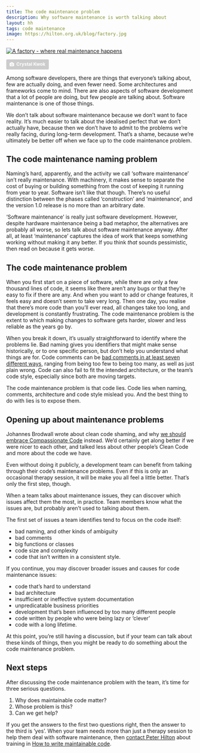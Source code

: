 ```yaml
---
title: The code maintenance problem
description: Why software maintenance is worth talking about
layout: hh
tags: code maintenance
image: https://hilton.org.uk/blog/factory.jpg
---
```


[![A factory - where real maintenance happens](factory.jpg)](https://unsplash.com/photos/mhUsz2ezlXQ)

<a style="background-color:#ccc;color:white;text-decoration:none;padding:4px 6px;font-size:12px;font-weight:bold;line-height:1.2;display:inline-block;border-radius:3px" href="https://unsplash.com/@spacexuan?utm_medium=referral&amp;utm_campaign=photographer-credit&amp;utm_content=creditBadge" rel="noopener noreferrer" title="Download free do whatever you want high-resolution photos from Crystal Kwok"><span style="display:inline-block;padding:2px 3px"><svg xmlns="http://www.w3.org/2000/svg" style="height:12px;width:auto;position:relative;vertical-align:middle;top:-1px;fill:white" viewBox="0 0 32 32"><title>unsplash-logo</title><path d="M20.8 18.1c0 2.7-2.2 4.8-4.8 4.8s-4.8-2.1-4.8-4.8c0-2.7 2.2-4.8 4.8-4.8 2.7.1 4.8 2.2 4.8 4.8zm11.2-7.4v14.9c0 2.3-1.9 4.3-4.3 4.3h-23.4c-2.4 0-4.3-1.9-4.3-4.3v-15c0-2.3 1.9-4.3 4.3-4.3h3.7l.8-2.3c.4-1.1 1.7-2 2.9-2h8.6c1.2 0 2.5.9 2.9 2l.8 2.4h3.7c2.4 0 4.3 1.9 4.3 4.3zm-8.6 7.5c0-4.1-3.3-7.5-7.5-7.5-4.1 0-7.5 3.4-7.5 7.5s3.3 7.5 7.5 7.5c4.2-.1 7.5-3.4 7.5-7.5z"></path></svg></span><span style="display:inline-block;padding:2px 3px">Crystal Kwok</span></a>

Among software developers, there are things that everyone’s talking about, few are actually doing, and even fewer need. Some architectures and frameworks come to mind.
There are also aspects of software development that a lot of people are doing, but few people are talking about.
Software maintenance is one of those things.

We don’t talk about software maintenance because we don’t want to face reality.
It’s much easier to talk about the idealised perfect that we don’t actually have, because then we don’t have to admit to the problems we’re really facing, during long-term development.
That’s a shame, because we’re ultimately be better off when we face up to the code maintenance problem.

## The code maintenance naming problem

Naming’s hard, apparently, and the activity we call ‘software maintenance’ isn’t really maintenance.
With machinery, it makes sense to separate the cost of buying or building something from the cost of keeping it running from year to year.
Software isn’t like that though.
There’s no useful distinction between the phases called ‘construction’ and ‘maintenance’, and the version 1.0 release is no more than an arbitrary date.

‘Software maintenance’ is really just software development.
However, despite hardware maintenance being a bad metaphor, the alternatives are probably all worse, so lets talk about software maintenance anyway.
After all, at least ‘maintenance’ captures the idea of work that keeps something working without making it any better.
If you think _that_ sounds pessimistic, then read on because it gets worse.

## The code maintenance problem

When you first start on a piece of software, while there are only a few thousand lines of code, it seems like there aren’t any bugs or that they’re easy to fix if there are any.
And when you want to add or change features, it feels easy and doesn’t seem to take very long.
Then one day, you realise that there’s more code than you’ll ever read, all changes take too long, and development is constantly frustrating.
The code maintenance problem is the extent to which making changes to software gets harder, slower and less reliable as the years go by.

When you break it down, it’s usually straightforward to identify where the problems lie.
Bad naming gives you identifiers that might make sense historically, or to one specific person, but don’t help you understand what things are for.
Code comments can be [bad comments in at least seven different ways](7-ways-to-write-bad-comments), ranging from being too few to being too many, as well as just plain wrong.
Code can also fail to fit the intended architecture, or the team’s code style, especially since both are moving targets.

The code maintenance problem is that code lies.
Code lies when naming, comments, architecture and code style mislead you.
And the best thing to do with lies is to expose them.

## Opening up about maintenance problems

Johannes Brodwall wrote about clean code shaming, and why [we should embrace Compassionate Code](http://johannesbrodwall.com/2018/06/24/forget-about-clean-code-lets-embrace-compassionate-code/) instead.
We’d certainly get along better if we were nicer to each other, and talked less about other people’s Clean Code and more about the code we have.

Even without doing it publicly, a development team can benefit from talking through their code’s maintenance problems.
Even if this is only an occasional therapy session, it will be make you all feel a little better.
That’s only the first step, though.

When a team talks about maintenance issues, they can discover which issues affect them the most, in practice.
Team members know what the issues are, but probably aren’t used to talking about them.

The first set of issues a team identifies tend to focus on the code itself:

* bad naming, and other kinds of ambiguity
* bad comments
* big functions or classes
* code size and complexity
* code that isn’t written in a consistent style.

If you continue, you may discover broader issues and causes for code maintenance issues:

* code that’s hard to understand
* bad architecture
* insufficient or ineffective system documentation
* unpredicatable business priorities
* development that’s been influenced by too many different people
* code written by people who were being lazy or ‘clever’
* code with a long lifetime.

At this point, you’re still having a discussion, but if your team can talk about these kinds of things, then you might be ready to do something about the code maintenance problem.

## Next steps

After discussing the code maintenance problem with the team, it’s time for three serious questions.

1. Why does maintainable code matter?
2. Whose problem is this?
3. Can we get help?

If you get the answers to the first two questions right, then the answer to the third is ‘yes’.
When your team needs more than just a therapy session to help them deal with software maintenance, then [contact Peter Hilton](../contact) about training in [How to write maintainable code](../training/maintainable-code).
